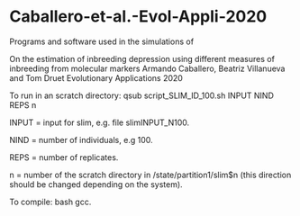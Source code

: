# Caballero-et-al.-Evol-Appli-2020

Programs and software used in the simulations of

On the estimation of inbreeding depression using different measures of inbreeding from molecular markers
Armando Caballero, Beatriz Villanueva and Tom Druet
Evolutionary Applications 2020

To run in an scratch directory: qsub script_SLIM_ID_100.sh INPUT NIND REPS n

INPUT = input for slim, e.g. file slimINPUT_N100.

NIND = number of individuals, e.g 100. 

REPS = number of replicates. 

n = number of the scratch directory in /state/partition1/slim$n (this direction should be changed depending on the system).

To compile: bash gcc.
